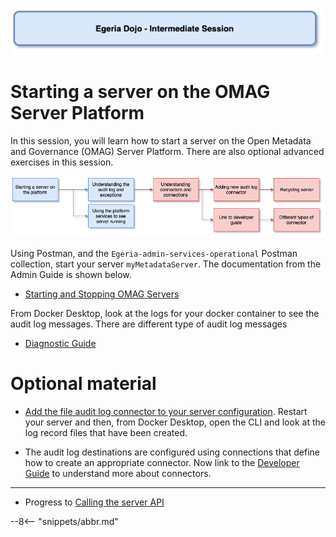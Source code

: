 <!-- SPDX-License-Identifier: CC-BY-4.0 -->
<!-- Copyright Contributors to the ODPi Egeria project 2020. -->

![Blue - Intermediate sessions](egeria-dojo-session-coding-blue-intermediate-session.png)

# Starting a server on the OMAG Server Platform

In this session, you will learn how to start a server on the Open Metadata and Governance (OMAG) Server Platform.
There are also optional advanced exercises in this session.

![Starting Server Content](egeria-dojo-day-1-3-2-1-starting-the-server.png)

Using Postman, and the `Egeria-admin-services-operational` Postman collection, start your server `myMetadataServer`.
The documentation from the Admin Guide is shown below.

* [Starting and Stopping OMAG Servers](/egeria-docs/guides/operations/starting-and-stopping-omag-server)

From Docker Desktop, look at the logs for your docker container to see the audit log messages.
There are different type of audit log messages

* [Diagnostic Guide](/egeria-docs/guides/diagnostic-guide)

# Optional material

* [Add the file audit log connector to your server configuration](/egeria-docs/guides/admin/servers/configuring-a-metadata-access-point/#configure-the-audit-log).
  Restart your server and then, from Docker Desktop, open the CLI and look at the log record files that have been created.
  
* The audit log destinations are configured using connections that define how to create an appropriate connector.
  Now link to the [Developer Guide](/egeria-docs/guides/developer-guide)
  to understand more about connectors.

----
* Progress to [Calling the server API](egeria-dojo-day-1-3-2-2-calling-server-api.md)

--8<-- "snippets/abbr.md"